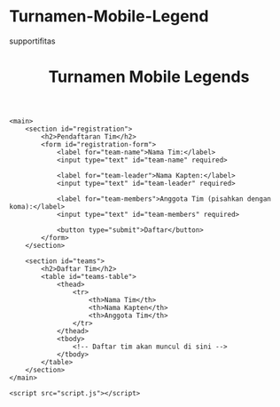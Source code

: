# Turnamen-Mobile-Legend
supportifitas
<!DOCTYPE html>
<html lang="en">
<head>
    <meta charset="UTF-8">
    <meta name="viewport" content="width=device-width, initial-scale=1.0">
    <title>Turnamen Mobile Legends</title>
    <link rel="stylesheet" href="style.css">
</head>
<body>
    <header>
        <h1>Turnamen Mobile Legends</h1>
    </header>

    <main>
        <section id="registration">
            <h2>Pendaftaran Tim</h2>
            <form id="registration-form">
                <label for="team-name">Nama Tim:</label>
                <input type="text" id="team-name" required>

                <label for="team-leader">Nama Kapten:</label>
                <input type="text" id="team-leader" required>

                <label for="team-members">Anggota Tim (pisahkan dengan koma):</label>
                <input type="text" id="team-members" required>

                <button type="submit">Daftar</button>
            </form>
        </section>

        <section id="teams">
            <h2>Daftar Tim</h2>
            <table id="teams-table">
                <thead>
                    <tr>
                        <th>Nama Tim</th>
                        <th>Nama Kapten</th>
                        <th>Anggota Tim</th>
                    </tr>
                </thead>
                <tbody>
                    <!-- Daftar tim akan muncul di sini -->
                </tbody>
            </table>
        </section>
    </main>

    <script src="script.js"></script>
</body>
</html>
